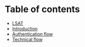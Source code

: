 # Table of contents

* [LSAT](README.md)
* [Introduction](introduction.md)
* [Authentication flow](authentication-flow.md)
* [Technical flow](technical-flow.md)

